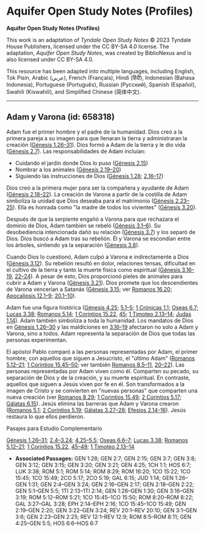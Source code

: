 # Aquifer Open Study Notes (Profiles)

**Aquifer Open Study Notes (Profiles)**

This work is an adaptation of *Tyndale Open Study Notes* © 2023 Tyndale House Publishers, licensed under the CC BY\-SA 4\.0 license. The adaptation, *Aquifer Open Study Notes*, was created by BiblioNexus and is also licensed under CC BY\-SA 4\.0\.

This resource has been adapted into multiple languages, including English, Tok Pisin, Arabic (عربي), French (Français), Hindi (हिंदी), Indonesian (Bahasa Indonesia), Portuguese (Português), Russian (Русский), Spanish (Español), Swahili (Kiswahili), and Simplified Chinese (简体中文).



--------------------------------

## Adam y Varona (id: 658318)

Adam fue el primer hombre y el padre de la humanidad. Dios creó a la primera pareja a su imagen para que llenaran la tierra y administraran la creación ([Génesis 1\.26–31](https://ref.ly/Gen1:26-Gen1:31)). Dios formó a Adam de la tierra y le dio vida ([Génesis 2\.7](https://ref.ly/Gen2:7)). Las responsabilidades de Adam incluían:

* Cuidando el jardín donde Dios lo puso ([Génesis 2\.15](https://ref.ly/Gen2:15))
* Nombrar a los animales ([Génesis 2\.19–20](https://ref.ly/Gen2:19-Gen2:20))
* Siguiendo las instrucciones de Dios ([Génesis 1\.28](https://ref.ly/Gen1:28); [2\.16–17](https://ref.ly/Gen2:16-Gen2:17))

Dios creó a la primera mujer para ser la compañera y ayudante de Adam ([Génesis 2\.18–22](https://ref.ly/Gen2:18-Gen2:22)). La creación de Varona a partir de la costilla de Adam simboliza la unidad que Dios deseaba para el matrimonio ([Génesis 2\.23–25](https://ref.ly/Gen2:23-Gen2:25)). Ella es honrada como "la madre de todos los vivientes" ([Génesis 3\.20](https://ref.ly/Gen3:20)).

Después de que la serpiente engañó a Varona para que rechazara el dominio de Dios, Adam también se rebeló ([Génesis 3\.1–6](https://ref.ly/Gen3:1-Gen3:6)). Su desobediencia intencionada dañó su relación ([Génesis 3\.7](https://ref.ly/Gen3:7)) y los separó de Dios. Dios buscó a Adam tras su rebelión. Él y Varona se escondían entre los árboles, sintiendo ya la separación ([Génesis 3\.8](https://ref.ly/Gen3:8)).

Cuando Dios lo cuestionó, Adam culpó a Varona e indirectamente a Dios ([Génesis 3\.12](https://ref.ly/Gen3:12)). Su rebelión resultó en dolor, relaciones tensas, dificultad en el cultivo de la tierra y tanto la muerte física como espiritual ([Génesis 3\.16–19](https://ref.ly/Gen3:16-Gen3:19), [22–24](https://ref.ly/Gen3:22-Gen3:24)). A pesar de esto, Dios proporcionó pieles de animales para cubrir a Adam y Varona ([Génesis 3\.21](https://ref.ly/Gen3:21)). Dios promete que los descendientes de Varona vencerían a Satanás ([Génesis 3\.15;](https://ref.ly/Gen3:15) ver [Romanos 16\.20;](https://ref.ly/Rom16:20) [Apocalipsis 12\.1–9;](https://ref.ly/Rev12:1-Rev12:9) [20\.1–10](https://ref.ly/Rev20:1-Rev20:10)).

Adam fue una figura histórica ([Génesis 4\.25;](https://ref.ly/Gen4:25) [5\.1–5](https://ref.ly/Gen5:1-Gen5:5); [1 Crónicas 1\.1;](https://ref.ly/1Chr1:1) [Oseas 6\.7;](https://ref.ly/Hos6:7) [Lucas 3\.38](https://ref.ly/Luke3:38); [Romanos 5\.14](https://ref.ly/Rom5:14); [1 Corintios 15\.22](https://ref.ly/1Cor15:22), [45](https://ref.ly/1Cor15:45); [1 Timoteo 2\.13–14](https://ref.ly/1Tim2:13-1Tim2:14); [Judas 1\.14](https://ref.ly/Jude1:14)). Adam también simboliza a toda la humanidad. Los mandatos de Dios en [Génesis 1\.26–30](https://ref.ly/Gen1:26-Gen1:30) y las maldiciones en [3\.16–19](https://ref.ly/Gen3:16-Gen3:19) afectaron no solo a Adam y Varona, sino a todos. Adam representa la separación de Dios que todas las personas experimentan.

El apóstol Pablo comparó a las personas representadas por Adam, el primer hombre, con aquellos que siguen a Jesucristo, el "último Adam" ([Romanos 5\.12–21](https://ref.ly/Rom5:12-Rom5:21); [1 Corintios 15\.45–50](https://ref.ly/1Cor15:45-1Cor15:50); ver también [Romanos 8\.5–11](https://ref.ly/Rom8:5-Rom8:11), [20–22](https://ref.ly/Rom8:20-Rom8:22)). Las personas representadas por Adam viven como él. Comparten su pecado, su separación de Dios y de la creación, y su muerte espiritual. En contraste, aquellos que siguen a Jesús viven por fe en él. Son transformados a la imagen de Cristo y se convierten en "nuevas personas" que comparten una nueva creación (ver [Romanos 8\.29](https://ref.ly/Rom8:29); [1 Corintios 15\.49](https://ref.ly/1Cor15:49); [2 Corintios 5\.17](https://ref.ly/2Cor5:17); [Gálatas 6\.15](https://ref.ly/Gal6:15)). Jesús elimina las barreras que Adam y Varona crearon ([Romanos 5\.1](https://ref.ly/Rom5:1); [2 Corintios 5\.19](https://ref.ly/2Cor5:19); [Gálatas 3\.27–28](https://ref.ly/Gal3:27-Gal3:28); [Efesios 2\.14–16](https://ref.ly/Eph2:14-Eph2:16)). Jesús restaura lo que ellos perdieron.

Pasajes para Estudio Complementario

[Génesis 1\.26–31](https://ref.ly/Gen1:26-Gen1:31); [2\.4–3\.24](https://ref.ly/Gen2:4-Gen3:24); [4\.25–5\.5](https://ref.ly/Gen4:25-Gen5:5); [Oseas 6\.6–7](https://ref.ly/Hos6:6-Hos6:7); [Lucas 3\.38](https://ref.ly/Luke3:38); [Romanos 5\.12–21](https://ref.ly/Rom5:12-Rom5:21); [1 Corintios 15\.22](https://ref.ly/1Cor15:22), [45–49](https://ref.ly/1Cor15:45-1Cor15:49); [1 Timoteo 2\.13–14](https://ref.ly/1Tim2:13-1Tim2:14)

* **Associated Passages:** GEN 1:28; GEN 2:7; GEN 2:15; GEN 3:7; GEN 3:8; GEN 3:12; GEN 3:15; GEN 3:20; GEN 3:21; GEN 4:25; 1CH 1:1; HOS 6:7; LUK 3:38; ROM 5:1; ROM 5:14; ROM 8:29; ROM 16:20; 1CO 15:22; 1CO 15:45; 1CO 15:49; 2CO 5:17; 2CO 5:19; GAL 6:15; JUD 1:14; GEN 1:26–GEN 1:31; GEN 2:4–GEN 3:24; GEN 2:16–GEN 2:17; GEN 2:18–GEN 2:22; GEN 5:1–GEN 5:5; 1TI 2:13–1TI 2:14; GEN 1:26–GEN 1:30; GEN 3:16–GEN 3:19; ROM 5:12–ROM 5:21; 1CO 15:45–1CO 15:50; ROM 8:20–ROM 8:22; GAL 3:27–GAL 3:28; EPH 2:14–EPH 2:16; 1CO 15:45–1CO 15:49; GEN 2:19–GEN 2:20; GEN 3:22–GEN 3:24; REV 20:1–REV 20:10; GEN 3:1–GEN 3:6; GEN 2:23–GEN 2:25; REV 12:1–REV 12:9; ROM 8:5–ROM 8:11; GEN 4:25–GEN 5:5; HOS 6:6–HOS 6:7

